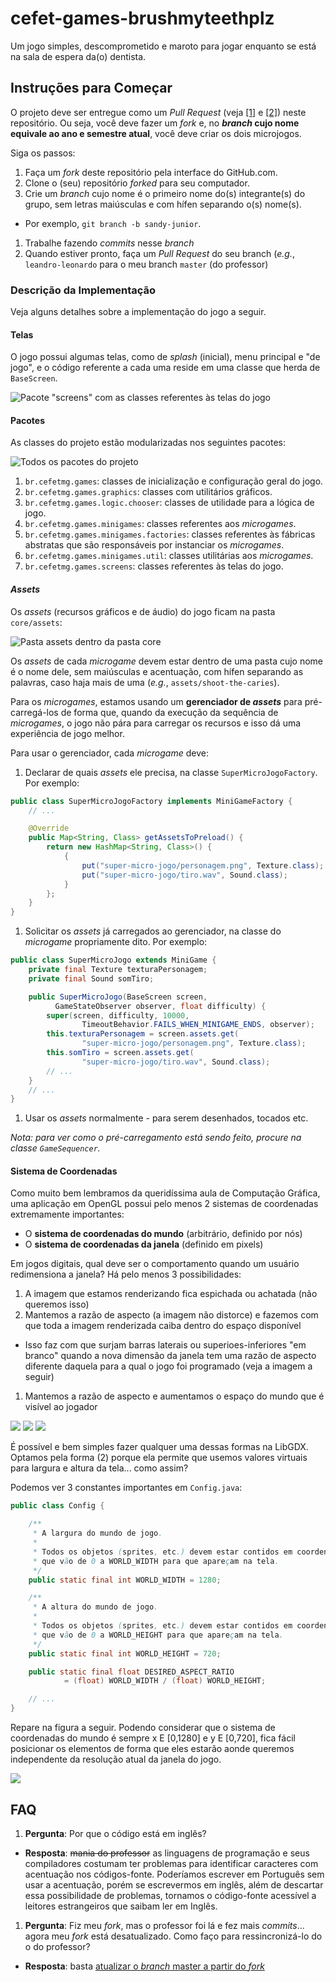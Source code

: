 # cefet-games-brushmyteethplz

Um jogo simples, descomprometido e maroto para jogar enquanto se está na
sala de espera da(o) dentista.

## Instruções para Começar

O projeto deve ser entregue como um _Pull Request_ (veja
[[1]][using-pull-requests] e [[2]][creating-pull-requests]) neste repositório.
Ou seja, você deve fazer um _fork_ e, no **_branch_ cujo nome equivale ao
ano e semestre atual**, você deve criar os dois microjogos.

Siga os passos:

1. Faça um _fork_ deste repositório pela interface do GitHub.com.
1. Clone o (seu) repositório _forked_ para seu computador.
1. Crie um _branch_ cujo nome é o primeiro nome do(s) integrante(s) do grupo,
  sem letras maiúsculas e com hífen separando o(s) nome(s).
  - Por exemplo, `git branch -b sandy-junior`.
1. Trabalhe fazendo _commits_ nesse _branch_
1. Quando estiver pronto, faça um _Pull Request_ do seu branch (_e.g._,
  `leandro-leonardo` para o meu branch `master` (do professor)


### Descrição da Implementação

Veja alguns detalhes sobre a implementação do jogo a seguir.

#### Telas

O jogo possui algumas telas, como de _splash_ (inicial), menu principal e
"de jogo", e o código referente a cada uma reside em uma classe que herda de
`BaseScreen`.

![Pacote "screens" com as classes referentes às telas do jogo](docs/package-screens.png)


#### Pacotes

As classes do projeto estão modularizadas nos seguintes pacotes:

![Todos os pacotes do projeto](docs/packages.png)

1. `br.cefetmg.games`: classes de inicialização e configuração geral do jogo.
1. `br.cefetmg.games.graphics`: classes com utilitários gráficos.
1. `br.cefetmg.games.logic.chooser`: classes de utilidade para a lógica de jogo.
1. `br.cefetmg.games.minigames`: classes referentes aos _microgames_.
1. `br.cefetmg.games.minigames.factories`: classes referentes às fábricas
  abstratas que são responsáveis por instanciar os _microgames_.
1. `br.cefetmg.games.minigames.util`: classes utilitárias aos _microgames_.
1. `br.cefetmg.games.screens`: classes referentes às telas do jogo.

#### _Assets_

Os _assets_ (recursos gráficos e de áudio) do jogo ficam na pasta `core/assets`:

![Pasta assets dentro da pasta core](docs/folder-assets.png)

Os _assets_ de cada _microgame_ devem estar dentro de uma pasta cujo nome é
o nome dele, sem maiúsculas e acentuação, com hífen separando as palavras, caso
haja mais de uma (_e.g._, `assets/shoot-the-caries`).

Para os _microgames_, estamos usando um **gerenciador de _assets_** para
pré-carregá-los de forma que, quando da execução da sequência de _microgames_,
o jogo não pára para carregar os recursos e isso dá uma experiência de jogo
melhor.

Para usar o gerenciador, cada _microgame_ deve:

1. Declarar de quais _assets_ ele precisa, na classe `SuperMicroJogoFactory`.
  Por exemplo:
  ```java
  public class SuperMicroJogoFactory implements MiniGameFactory {
      // ...

      @Override
      public Map<String, Class> getAssetsToPreload() {
          return new HashMap<String, Class>() {
              {
                  put("super-micro-jogo/personagem.png", Texture.class);
                  put("super-micro-jogo/tiro.wav", Sound.class);                  
              }
          };
      }
  }  
  ```
1. Solicitar os _assets_ já carregados ao gerenciador, na classe do _microgame_
  propriamente dito. Por exemplo:
  ```java
  public class SuperMicroJogo extends MiniGame {
      private final Texture texturaPersonagem;
      private final Sound somTiro;

      public SuperMicroJogo(BaseScreen screen,
            GameStateObserver observer, float difficulty) {
          super(screen, difficulty, 10000,
                  TimeoutBehavior.FAILS_WHEN_MINIGAME_ENDS, observer);
          this.texturaPersonagem = screen.assets.get(
                  "super-micro-jogo/personagem.png", Texture.class);
          this.somTiro = screen.assets.get(
                  "super-micro-jogo/tiro.wav", Sound.class);
          // ...
      }
      // ...
  }
  ```
1. Usar os _assets_ normalmente - para serem desenhados, tocados etc.

_Nota: para ver como o pré-carregamento está sendo feito, procure na classe
`GameSequencer`._

#### Sistema de Coordenadas

Como muito bem lembramos da queridíssima aula de Computação Gráfica, uma
aplicação em OpenGL possui pelo menos 2 sistemas de coordenadas extremamente
importantes:

- O **sistema de coordenadas do mundo** (arbitrário, definido por nós)
- O **sistema de coordenadas da janela** (definido em pixels)

Em jogos digitais, qual deve ser o comportamento quando um usuário redimensiona
a janela? Há pelo menos 3 possibilidades:

1. A imagem que estamos renderizando fica espichada ou achatada (não
  queremos isso)
1. Mantemos a razão de aspecto (a imagem não distorce) e fazemos com que toda
  a imagem renderizada caiba dentro do espaço disponível
  - Isso faz com que surjam barras laterais ou superioes-inferiores "em branco"
    quando a nova dimensão da janela tem uma razão de aspecto diferente
    daquela para a qual o jogo foi programado (veja a imagem a seguir)
1. Mantemos a razão de aspecto e aumentamos o espaço do mundo que é visível ao
  jogador

![](docs/fit-viewport-1.png)
![](docs/arrow.png)
![](docs/fit-viewport-2.png)

É possível e bem simples fazer qualquer uma dessas formas na LibGDX. Optamos
pela forma (2) porque ela permite que usemos valores virtuais para largura e
altura da tela... como assim?

Podemos ver 3 constantes importantes em `Config.java`:
```java
public class Config {

    /**
     * A largura do mundo de jogo.
     *
     * Todos os objetos (sprites, etc.) devem estar contidos em coordenadas x
     * que vão de 0 a WORLD_WIDTH para que apareçam na tela.
     */
    public static final int WORLD_WIDTH = 1280;

    /**
     * A altura do mundo de jogo.
     *
     * Todos os objetos (sprites, etc.) devem estar contidos em coordenadas y
     * que vão de 0 a WORLD_HEIGHT para que apareçam na tela.
     */
    public static final int WORLD_HEIGHT = 720;

    public static final float DESIRED_ASPECT_RATIO
            = (float) WORLD_WIDTH / (float) WORLD_HEIGHT;

    // ...
}
```

Repare na figura a seguir. Podendo considerar que o sistema de coordenadas do mundo é sempre x E [0,1280] e y E [0,720], fica fácil posicionar os elementos de forma que eles estarão aonde queremos independente da resolução atual da janela do jogo.

![](docs/coordinate-systems.png)

## FAQ

1. **Pergunta**: Por que o código está em inglês?
  - **Resposta**: ~~mania do professor~~ as linguagens de programação e
    seus compiladores costumam ter problemas para identificar caracteres com
    acentuação nos códigos-fonte. Poderíamos escrever em Português sem usar a
    acentuação, porém se escrevermos em inglês, além de descartar essa
    possibilidade de problemas, tornamos o código-fonte acessível a leitores
    estrangeiros que saibam ler em Inglês.
1. **Pergunta**: Fiz meu _fork_, mas o professor foi lá e fez mais _commits_...
    agora meu  _fork_ está desatualizado. Como faço para ressincronizá-lo do
    o do professor?
  - **Resposta**: basta [atualizar o _branch_ master a partir do _fork_][syncing-fork]

[enunciado]: https://github.com/fegemo/cefet-games/blob/master/assignments/tp1-brushmyteethplz/README.md
[using-pull-requests]: https://help.github.com/articles/using-pull-requests/
[creating-pull-requests]: https://help.github.com/articles/creating-a-pull-request/
[syncing-fork]: https://help.github.com/articles/syncing-a-fork/
